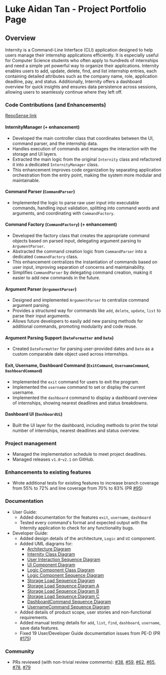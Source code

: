# Luke Aidan Tan - Project Portfolio Page

## Overview
Internity is a Command-Line Interface (CLI) application designed to help users manage their internship applications efficiently. 
It is especially useful for Computer Science students who often apply to hundreds of internships and need a simple yet powerful 
way to organize their applications.
Internity enables users to add, update, delete, find, and list internship entries, each containing detailed attributes such as the company name, role, application deadline, pay, and status.
Additionally, Internity offers a dashboard overview for quick insights and ensures data persistence across sessions, allowing users to seamlessly continue where they left off.

### Code Contributions (and Enhancements)
[RepoSense link](https://nus-cs2113-ay2526s1.github.io/tp-dashboard/?search=&sort=groupTitle&sortWithin=title&timeframe=commit&mergegroup=&groupSelect=groupByRepos&breakdown=true&checkedFileTypes=docs~functional-code~test-code~other&since=2025-09-19T00%3A00%3A00&filteredFileName=&tabOpen=true&tabType=authorship&tabAuthor=lukeai-tan&tabRepo=AY2526S1-CS2113-W14-4%2Ftp%5Bmaster%5D&authorshipIsMergeGroup=false&authorshipFileTypes=docs~functional-code~test-code~other&authorshipIsBinaryFileTypeChecked=false&authorshipIsIgnoredFilesChecked=false)
#### InternityManager (+ enhancement)
- Developed the main controller class that coordinates between the UI, command parser, and the internship data.
- Handles execution of commands and manages the interaction with the storage and UI layers.
- Extracted the main logic from the original `Internity` class and refactored it into a dedicated `InternityManager` class.
- This enhancement improves code organization by separating application orchestration from the entry point, making
the system more modular and maintainable.

#### Command Parser (`CommandParser`)
- Implemented the logic to parse raw user input into executable commands, handling input validation,
  splitting into command words and arguments, and coordinating with `CommandFactory`.

#### Command Factory (`CommandFactory`) (+ enhancement)
- Developed the factory class that creates the appropriate command objects based on parsed input,
  delegating argument parsing to `ArgumentParser`.
- Abstracted the command creation logic from `CommandParser` into a dedicated `CommandFactory` class.
- This enhancement centralizes the instantiation of commands based on user input, improving separation of concerns and
maintainability.
- Simplifies `CommandParser` by delegating command creation, making it easier to add new commands in the future.

#### Argument Parser (`ArgumentParser`) 
- Designed and implemented `ArgumentParser` to centralize command argument parsing.
- Provides a structured way for commands like `add`, `delete`, `update`, `list` to parse their input arguments.
- Allows future developers to easily add new parsing methods for additional commands, promoting modularity and
code reuse.

#### Argument Parsing Support (`DateFormatter` and `Date`)
- Created `DateFormatter` for parsing user-provided dates and `Date` as a custom comparable date object
  used across internships.

#### Exit, Username, Dashboard Command (`ExitCommand`, `UsernameCommand`, `DashboardCommand`)
- Implemented the `exit` command for users to exit the program.
- Implemented the `username` command to set or display the current username.
- Implemented the `dashboard` command to display a dashboard overview of internships, showing nearest deadlines and status
  breakdowns.

#### Dashboard UI (`DashboardUi`)
- Built the UI layer for the dashboard, including methods to print the total number of internships,
  nearest deadlines and status overview.

### Project management
- Managed the implementation schedule to meet project deadlines.
- Managed releases `v1.0`-`v2.1` on GitHub.

### Enhancements to existing features
- Wrote additional tests for existing features to increase branch coverage from 55% to 72% and line coverage from
70% to 83% (PR [#95](https://github.com/AY2526S1-CS2113-W14-4/tp/pull/95))

### Documentation
- User Guide:
    - Added documentation for the features `exit`, `username`, `dashboard`
    - Tested every command's format and expected output with the Internity application to check for any functionality bugs.
- Developer Guide:
    - Added design details of the architecture, `Logic` and `UI` component.
    - Added UML diagrams for:
      - [Architecture Diagram](https://github.com/AY2526S1-CS2113-W14-4/tp/blob/master/docs/diagrams/ArchitectureOverview.png)
      - [Internity Class Diagram](https://github.com/AY2526S1-CS2113-W14-4/tp/blob/master/docs/diagrams/InternityCD.png)
      - [User Interaction Sequence Diagram](https://github.com/AY2526S1-CS2113-W14-4/tp/blob/master/docs/diagrams/UserInteractionSD.png)
      - [UI Component Diagram](https://github.com/AY2526S1-CS2113-W14-4/tp/blob/master/docs/diagrams/UIComponentOverview.png)
      - [Logic Component Class Diagram](https://github.com/AY2526S1-CS2113-W14-4/tp/blob/master/docs/diagrams/LogicComponentCD.png)
      - [Logic Component Sequence Diagram](https://github.com/AY2526S1-CS2113-W14-4/tp/blob/master/docs/diagrams/LogicComponentSD.png)
      - [Storage Load Sequence Diagram](https://github.com/AY2526S1-CS2113-W14-4/tp/blob/master/docs/diagrams/StorageLoadSD.png)
      - [Storage Load Sequence Diagram A](https://github.com/AY2526S1-CS2113-W14-4/tp/blob/master/docs/diagrams/StorageLoadSD_A.png)
      - [Storage Load Sequence Diagram B](https://github.com/AY2526S1-CS2113-W14-4/tp/blob/master/docs/diagrams/StorageLoadSD_B.png)
      - [Storage Load Sequence Diagram C](https://github.com/AY2526S1-CS2113-W14-4/tp/blob/master/docs/diagrams/StorageLoadSD_C.png)
      - [DashboardCommand Sequence Diagram](https://github.com/AY2526S1-CS2113-W14-4/tp/blob/master/docs/diagrams/DashboardCommandSD.png)
      - [UsernameCommand Sequence Diagram](https://github.com/AY2526S1-CS2113-W14-4/tp/blob/master/docs/diagrams/UsernameCommandSD.png)
    - Added details of product scope, user stories and non-functional requirements.
    - Added manual testing details for `add`, `list`, `find`, `dashboard`, `username`, save data features.
    - Fixed 19 User/Developer Guide documentation issues from PE-D (PR [#175](https://github.com/AY2526S1-CS2113-W14-4/tp/pull/175))

### Community
- PRs reviewed (with non-trivial review comments):
[#38](https://github.com/AY2526S1-CS2113-W14-4/tp/pull/38),
[#59](https://github.com/AY2526S1-CS2113-W14-4/tp/pull/59),
[#62](https://github.com/AY2526S1-CS2113-W14-4/tp/pull/62),
[#65](https://github.com/AY2526S1-CS2113-W14-4/tp/pull/65),
[#78](https://github.com/AY2526S1-CS2113-W14-4/tp/pull/78),
[#79](https://github.com/AY2526S1-CS2113-W14-4/tp/pull/79)
